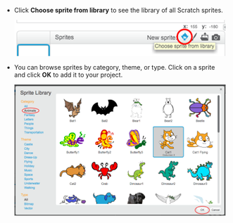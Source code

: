 + Click **Choose sprite from library** to see the library of all Scratch sprites.
    
    ![скріншот](images/sprite-library.png)

+ You can browse sprites by category, theme, or type. Click on a sprite and click **OK** to add it to your project.
    
    ![скріншот](images/sprite-choose.png)